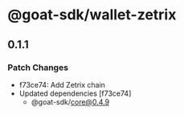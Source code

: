 # @goat-sdk/wallet-zetrix

## 0.1.1

### Patch Changes

- f73ce74: Add Zetrix chain
- Updated dependencies [f73ce74]
  - @goat-sdk/core@0.4.9
